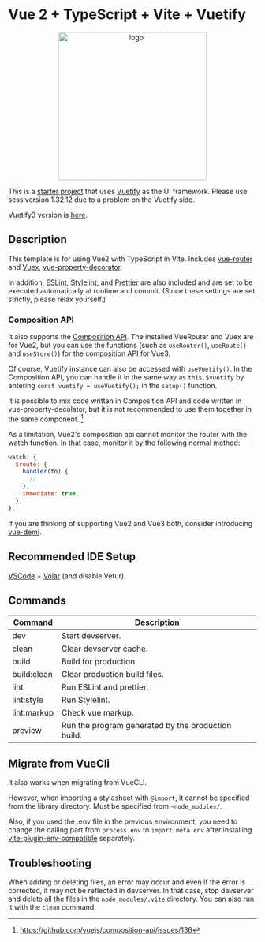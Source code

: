# Vue 2 + TypeScript + Vite + Vuetify

<p align="center">
  <img src="https://user-images.githubusercontent.com/480173/157433906-7f7910d4-6430-49f4-857a-044945e71360.png" alt="logo" width="300" height="300" />
</p>

This is a [starter project](https://github.com/logue/vite-vue2-ts-starter) that uses [Vuetify](https://vuetifyjs.com/) as the UI framework. Please use scss version 1.32.12 due to a problem on the Vuetify side.

Vuetify3 version is [here](https://github.com/logue/vite-vuetify-ts-starter).

## Description

This template is for using Vue2 with TypeScript in Vite. Includes [vue-router](https://router.vuejs.org/) and [Vuex](https://vuex.vuejs.org/), [vue-property-decorator](https://github.com/kaorun343/vue-property-decorator).

In addition, [ESLint](https://eslint.org/), [Stylelint](https://stylelint.io/), and [Prettier](https://prettier.io/) are also included and are set to be executed automatically at runtime and commit. (Since these settings are set strictly, please relax yourself.)

### Composition API

It also supports the [Composition API](https://composition-api.vuejs.org/). The installed VueRouter and Vuex are for Vue2, but you can use the functions (such as `useRouter()`, `useRoute()` and `useStore()`) for the composition API for Vue3.

Of course, Vuetify instance can also be accessed with `useVuetify()`. In the Composition API, you can handle it in the same way as `this.$vuetify` by entering `const vuetify = useVuetify();` in the `setup()` function.

It is possible to mix code written in Composition API and code written in vue-property-decolator, but it is not recommended to use them together in the same component. [^1]

As a limitation, Vue2's composition api cannot monitor the router with the watch function. In that case, monitor it by the following normal method:

```js
watch: {
  $route: {
    handler(to) {
      //
    },
    immediate: true,
  },
},
```

If you are thinking of supporting Vue2 and Vue3 both, consider introducing [vue-demi](https://github.com/vueuse/vue-demi).

## Recommended IDE Setup

[VSCode](https://code.visualstudio.com/) + [Volar](https://marketplace.visualstudio.com/items?itemName=johnsoncodehk.volar) (and disable Vetur).

## Commands

| Command     | Description                                        |
| ----------- | -------------------------------------------------- |
| dev         | Start devserver.                                   |
| clean       | Clear devserver cache.                             |
| build       | Build for production                               |
| build:clean | Clear production build files.                      |
| lint        | Run ESLint and prettier.                           |
| lint:style  | Run Stylelint.                                     |
| lint:markup | Check vue markup.                                  |
| preview     | Run the program generated by the production build. |

## Migrate from VueCli

It also works when migrating from VueCLI.

However, when importing a stylesheet with `@import`, it cannot be specified from the library directory. Must be specified from `~node_modules/`.

Also, if you used the .env file in the previous environment, you need to change the calling part from `process.env` to `import.meta.env` after installing [vite-plugin-env-compatible](https://github.com/IndexXuan/vite-plugin-env-compatible) separately.

## Troubleshooting

When adding or deleting files, an error may occur and even if the error is corrected, it may not be reflected in devserver. In that case, stop devserver and delete all the files in the `node_modules/.vite` directory. You can also run it with the `clean` command.

[^1]: <https://github.com/vuejs/composition-api/issues/136>

